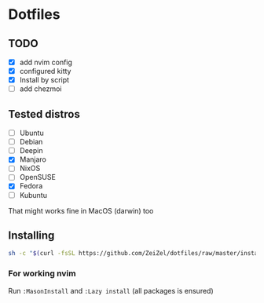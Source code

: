 # Dotfiles

## TODO

- [x] add nvim config
- [x] configured kitty
- [x] Install by script
- [ ] add chezmoi

## Tested distros

- [ ] Ubuntu
- [ ] Debian
- [ ] Deepin
- [x] Manjaro
- [ ] NixOS
- [ ] OpenSUSE
- [x] Fedora
- [ ] Kubuntu

That might works fine in MacOS (darwin) too

## Installing

```bash
sh -c "$(curl -fsSL https://github.com/ZeiZel/dotfiles/raw/master/install.sh)"
```

### For working nvim

Run `:MasonInstall` and `:Lazy install` (all packages is ensured)
